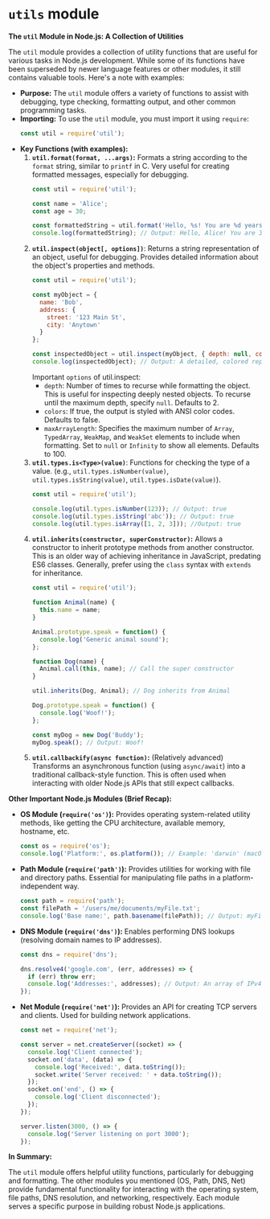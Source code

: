 # `utils` module

**The `util` Module in Node.js: A Collection of Utilities**

The `util` module provides a collection of utility functions that are useful for various tasks in Node.js development. 
While some of its functions have been superseded by newer language features or other modules, it still contains valuable
tools. Here's a note with examples:

* **Purpose:** The `util` module offers a variety of functions to assist with debugging, type checking, formatting 
  output, and other common programming tasks.
* **Importing:** To use the `util` module, you must import it using `require`:
    ```javascript
    const util = require('util');
    ```
* **Key Functions (with examples):**
    1. **`util.format(format, ...args)`:** Formats a string according to the `format` string, similar to `printf` in C. 
      Very useful for creating formatted messages, especially for debugging.
        ```javascript
        const util = require('util');

        const name = 'Alice';
        const age = 30;

        const formattedString = util.format('Hello, %s! You are %d years old.', name, age);
        console.log(formattedString); // Output: Hello, Alice! You are 30 years old.
        ```
    2. **`util.inspect(object[, options])`**: Returns a string representation of an object, useful for debugging. 
      Provides detailed information about the object's properties and methods.
        ```javascript
        const util = require('util');

        const myObject = {
          name: 'Bob',
          address: {
            street: '123 Main St',
            city: 'Anytown'
          }
        };

        const inspectedObject = util.inspect(myObject, { depth: null, colors: true });
        console.log(inspectedObject); // Output: A detailed, colored representation of myObject.
        ```
       Important `options` of util.inspect:
        * `depth`: Number of times to recurse while formatting the object. This is useful for inspecting deeply nested 
          objects. To recurse until the maximum depth, specify `null`. Defaults to 2.
        * `colors`: If true, the output is styled with ANSI color codes. Defaults to false.
        * `maxArrayLength`: Specifies the maximum number of `Array`, `TypedArray`, `WeakMap`, and `WeakSet` elements to 
          include when formatting. Set to `null` or `Infinity` to show all elements. Defaults to 100.
    3. **`util.types.is<Type>(value)`**: Functions for checking the type of a value. (e.g., `util.types.isNumber(value)`,
      `util.types.isString(value)`, `util.types.isDate(value)`).
        ```javascript
        const util = require('util');

        console.log(util.types.isNumber(123)); // Output: true
        console.log(util.types.isString('abc')); // Output: true
        console.log(util.types.isArray([1, 2, 3])); //Output: true
        ```
    4. **`util.inherits(constructor, superConstructor)`:** Allows a constructor to inherit prototype methods from 
      another constructor.  This is an older way of achieving inheritance in JavaScript, predating ES6 classes. 
      Generally, prefer using the `class` syntax with `extends` for inheritance.
        ```javascript
        const util = require('util');

        function Animal(name) {
          this.name = name;
        }

        Animal.prototype.speak = function() {
          console.log('Generic animal sound');
        };

        function Dog(name) {
          Animal.call(this, name); // Call the super constructor
        }

        util.inherits(Dog, Animal); // Dog inherits from Animal

        Dog.prototype.speak = function() {
          console.log('Woof!');
        };

        const myDog = new Dog('Buddy');
        myDog.speak(); // Output: Woof!
        ```
    5. **`util.callbackify(async function)`:** (Relatively advanced) Transforms an asynchronous function (using 
      `async/await`) into a traditional callback-style function.  This is often used when interacting with older Node.js 
      APIs that still expect callbacks.

**Other Important Node.js Modules (Brief Recap):**

* **OS Module (`require('os')`):** Provides operating system-related utility methods, like getting the CPU architecture,
  available memory, hostname, etc.
    ```javascript
    const os = require('os');
    console.log('Platform:', os.platform()); // Example: 'darwin' (macOS) or 'win32' (Windows)
    ```
* **Path Module (`require('path')`):**  Provides utilities for working with file and directory paths.  Essential for
  manipulating file paths in a platform-independent way.
    ```javascript
    const path = require('path');
    const filePath = '/users/me/documents/myFile.txt';
    console.log('Base name:', path.basename(filePath)); // Output: myFile.txt
    ```
* **DNS Module (`require('dns')`):**  Enables performing DNS lookups (resolving domain names to IP addresses).
    ```javascript
    const dns = require('dns');

    dns.resolve4('google.com', (err, addresses) => {
      if (err) throw err;
      console.log('Addresses:', addresses); // Output: An array of IPv4 addresses
    });
    ```
* **Net Module (`require('net')`):**  Provides an API for creating TCP servers and clients.  Used for building network
  applications.
    ```javascript
    const net = require('net');

    const server = net.createServer((socket) => {
      console.log('Client connected');
      socket.on('data', (data) => {
        console.log('Received:', data.toString());
        socket.write('Server received: ' + data.toString());
      });
      socket.on('end', () => {
        console.log('Client disconnected');
      });
    });

    server.listen(3000, () => {
      console.log('Server listening on port 3000');
    });
    ```
**In Summary:**

The `util` module offers helpful utility functions, particularly for debugging and formatting. The other modules you 
mentioned (OS, Path, DNS, Net) provide fundamental functionality for interacting with the operating system, file paths,
DNS resolution, and networking, respectively. Each module serves a specific purpose in building robust Node.js 
applications.
